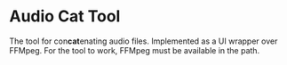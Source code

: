 # Audio Cat Tool

The tool for con**cat**enating audio files. Implemented as a UI wrapper over FFMpeg.
For the tool to work, FFMpeg must be available in the path.
